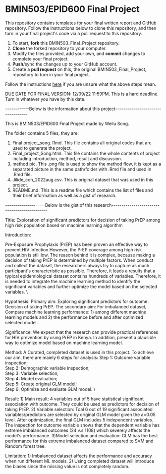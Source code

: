 # BMIN503/EPID600 Final Project

This repository contains templates for your final written report and GitHub repository. Follow the instructions below to clone this repository, and then turn in your final project's code via a pull request to this repository.


1. To start, **fork** this BMIN503_Final_Project repository.
1. **Clone** the forked repository to your computer.
1. Modify the files provided, add your own, and **commit** changes to complete your final project.
1. **Push**/sync the changes up to your GitHub account.
1. Create a **pull request** on this, the original BMIN503_Final_Project, repository to turn in your final project.


Follow the instructions [here][forking] if you are unsure what the above steps mean.

DUE DATE FOR FINAL VERSION: 12/09/22 11:59PM. This is a hard deadline. Turn in whatever you have by this date.


<!-- Links -->
[forking]: https://guides.github.com/activities/forking/

------------Below is the information about this project----------------------------------

This is BMIN503/EPID600 Final Project made by Weilu Song.

The folder contains 5 files, they are:
1) Final project_song. Rmd. This file contains all original codes that are used to generate the project.
2) Final_project_Song.html. This file contains the whole contents of project including introduction, method, result and discussion. 
3) method pic. This .png file is used to show the method flow, it is kept as a separated picture in the same path/folder with .Rmd file and used in .Rmd file. 
4) Jilide_coh_2022aug.csv. This is original dataset that was used in this project.
5) README.md. This is a readme file which contains the list of files and their brief information as well as a gist of research. 

--------------------Below is the gist of this research--------------------------------------------- 

Title: Exploration of significant predictors for decision of taking PrEP among high risk population based on machine learning algorithm

Introduction: 

Pre-Exposure Prophylaxis (PrEP) has been proven an effective way to prevent HIV infection.However, the PrEP coverage among high risk population is still low. The reason behind it is complex, because making a decision of taking PrEP is determined by multiple factors. When conduct and collect the dataset, the researchers always try to capture as much participant's characteristic as possible. Therefore, it leads a results that a typical epidemiological dataset contains hundreds of variables. Therefore, it is needed to integrate the machine learning method to identify the significant variables and further optimize the model based on the selected variables. \

Hypothesis: 
	Primary aim: Exploring significant predictors for outcome: Decision of taking PrEP. 
	The secondary aim: For imbalanced dataset,  Compare machine learning performance: 1) among different machine learning models and 2) the performance before and after optimized selected model.

Significance: 
           We expect that the research can provide practical references for HIV prevention by using PrEP in Kenya. In addition, present a plausible way to optimize model based on machine learning model. 

Method: 
     A Curated, completed dataset is used in this project. To achieve our aim, there are mainly 6 steps for analysis: 
     Step 1: Outcome variable inspection; \
     Step 2: Demographic variable inspection;\
     Step 3: Variable selection;\
     Step 4: Model evaluation;\
     Step 5: Create original GLM model; \
     Step 6: Optimize and evaluate GLM model. \
     
Result: 
    1) Main result: 4 variables out of 5 have statistical significant association with outcome. They could be used as predictors for decision of taking PrEP. 
    2) Variable selection: Toal 6 out of 19 significant associated variables/predictors are selected by original GLM model given the a=0.05 level. After optimization, the final GLM includes 5 independent variables. The inspection for outcome variable shows that the dependent variable has extreme imbalanced outcomes (24 v.s 1108) which severely affects the model's performance. 
    3)Model selection and evaluation: GLM has the best performance for this extreme imbalanced dataset compared to SVM and Random forest tree. 

Limitation: 
     1) Imbalanced dataset affects the performance and accuracy when run different ML models.
     2) Using completed dataset will introduce the biases since the missing value is not completely random. 
                  
                  
